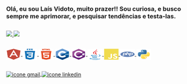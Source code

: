 ### Olá, eu sou Laís Vidoto, muito prazer!! Sou curiosa, e busco sempre me aprimorar, e pesquisar tendências e testa-las.

<!--
Here are some ideas to get you started:

- 🔭 I’m currently working on ...
- 🌱 I’m currently learning ...
- 👯 I’m looking to collaborate on ...
- 🤔 I’m looking for help with ...
- 💬 Ask me about ...
- 📫 How to reach me: ...
- 😄 Pronouns: ...
- ⚡ Fun fact: ...
-->
<!--
Icones das Tecnologias-> https://devicon.dev/
https://github.com/devicons/devicon/tree/master/icons

Icones das Redes Sociais -> https://dev.to/envoy_/150-badges-for-github-pnk
https://github.com/Envoy-VC
shields.io

Tema Customizado para Github-> https://github.com/anuraghazra/github-readme-stats
-->

##

<div> 
  <a href="https://github.com/laisvidoto1994">
  <img height="180em" src="https://github-readme-stats.vercel.app/api?username=laisvidoto1994&show_icons=true&theme=dracula"/>
  <img height="180em" src="https://github-readme-stats.vercel.app/api/top-langs?username=laisvidoto1994&layout=compact&langs_count=16&theme=dracula"/>
</div>
  
##
 
<div style="display: inline_block"> 
  <!-- front-end -->
  <img align="center" alt="icone angularjs" height="30" width="40" src="https://raw.githubusercontent.com/devicons/devicon/master/icons/angularjs/angularjs-plain.svg"> 
  <img align="center" alt="icone css" height="30" width="40" src="https://raw.githubusercontent.com/devicons/devicon/master/icons/css3/css3-plain-wordmark.svg">
  <img align="center" alt="icone html" height="30" width="40" src="https://raw.githubusercontent.com/devicons/devicon/master/icons/html5/html5-plain-wordmark.svg">
   <!-- back-end --> 
  <img align="center" alt="icone c++" height="30" width="40" src="https://raw.githubusercontent.com/devicons/devicon/master/icons/cplusplus/cplusplus-original.svg"> 
  <img align="center" alt="icone c#" height="30" width="40" src="https://raw.githubusercontent.com/devicons/devicon/master/icons/csharp/csharp-original.svg">   
  <img align="center" alt="icone java" height="30" width="40" src="https://raw.githubusercontent.com/devicons/devicon/master/icons/java/java-original.svg"> 
  <img align="center" alt="icone javascript" height="30" width="40" src="https://raw.githubusercontent.com/devicons/devicon/master/icons/javascript/javascript-plain.svg">
  <img align="center" alt="icone php" height="30" width="40" src="https://raw.githubusercontent.com/devicons/devicon/master/icons/php/php-plain.svg"> 
  <img align="center" alt="icone pyton" height="30" width="40" src="https://raw.githubusercontent.com/devicons/devicon/master/icons/python/python-original.svg"> 
</div>
  
##
  
<div style="display: inline_block"> 
 <!-- contatos -->
  <a href="mailto: lais.vidoto@gmail.com" target="_blank"><img align="center" alt="icone gmail" src="https://img.shields.io/badge/Gmail-D14836?style=for-the-badge&logo=gmail&logoColor=white"/>
  <a href="https://www.linkedin.com/in/laís-vidoto-a0131b138/" target="_blank"><img align="center" alt="icone linkedin" src="https://img.shields.io/badge/LinkedIn-0077B5?style=for-the-badge&logo=linkedin&logoColor=white"> 
</div>  

